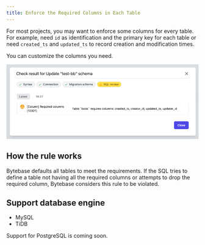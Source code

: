 ```yaml
---
title: Enforce the Required Columns in Each Table
---
```


For most projects, you may want to enforce some columns for every table. For example, need `id` as identification and the primary key for each table or need `created_ts` and `updated_ts` to record creation and modification times.

You can customize the columns you need.

![schema-review-column-required](/static/docs-assets/schema-review-column-required.png)

## How the rule works

Bytebase defaults all tables to meet the requirements. If the SQL tries to define a table not having all the required columns or attempts to drop the required column, Bytebase considers this rule to be violated.

## Support database engine

- MySQL
- TiDB

Support for PostgreSQL is coming soon.